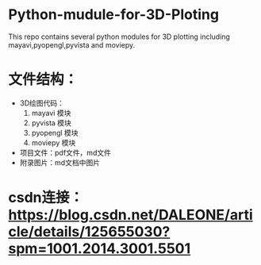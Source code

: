 # Python-mudule-for-3D-Ploting

This repo contains several python modules for 3D plotting including mayavi,pyopengl,pyvista and moviepy.

# 文件结构：
  + 3D绘图代码：
    1. mayavi 模块
    2. pyvista 模块
    3. pyopengl 模块
    4. moviepy 模块
  + 项目文件：pdf文件，md文件
  + 附录图片：md文档中图片
  
# csdn连接：https://blog.csdn.net/DALEONE/article/details/125655030?spm=1001.2014.3001.5501
